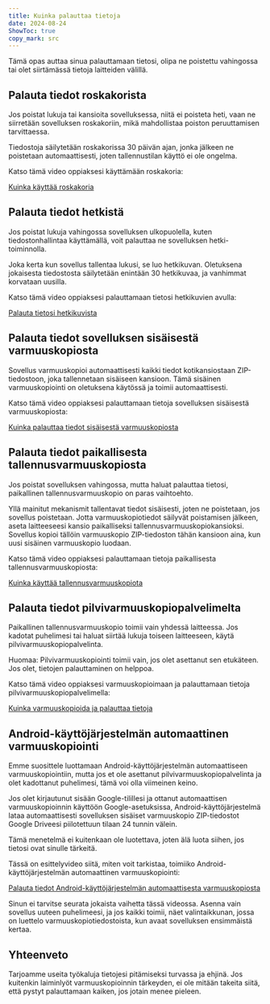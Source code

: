 ```yaml
---
title: Kuinka palauttaa tietoja  
date: 2024-08-24  
ShowToc: true
copy_mark: src
---
```


Tämä opas auttaa sinua palauttamaan tietosi, olipa ne poistettu vahingossa tai olet siirtämässä tietoja laitteiden välillä.

## Palauta tiedot roskakorista

Jos poistat lukuja tai kansioita sovelluksessa, niitä ei poisteta heti, vaan ne siirretään sovelluksen roskakoriin, mikä mahdollistaa poiston peruuttamisen tarvittaessa.

Tiedostoja säilytetään roskakorissa 30 päivän ajan, jonka jälkeen ne poistetaan automaattisesti, joten tallennustilan käyttö ei ole ongelma.

Katso tämä video oppiaksesi käyttämään roskakoria:  

[Kuinka käyttää roskakoria](https://youtube.com/shorts/WUrHmY4-T30?feature=share)

## Palauta tiedot hetkistä

Jos poistat lukuja vahingossa sovelluksen ulkopuolella, kuten tiedostonhallintaa käyttämällä, voit palauttaa ne sovelluksen hetki-toiminnolla.

Joka kerta kun sovellus tallentaa lukusi, se luo hetkikuvan. Oletuksena jokaisesta tiedostosta säilytetään enintään 30 hetkikuvaa, ja vanhimmat korvataan uusilla.

Katso tämä video oppiaksesi palauttamaan tietosi hetkikuvien avulla:  

[Palauta tietosi hetkikuvista](https://youtu.be/QRlzmj-Vp88)

## Palauta tiedot sovelluksen sisäisestä varmuuskopiosta

Sovellus varmuuskopioi automaattisesti kaikki tiedot kotikansiostaan ZIP-tiedostoon, joka tallennetaan sisäiseen kansioon. Tämä sisäinen varmuuskopiointi on oletuksena käytössä ja toimii automaattisesti.

Katso tämä video oppiaksesi palauttamaan tietoja sovelluksen sisäisestä varmuuskopiosta:  

[Kuinka palauttaa tiedot sisäisestä varmuuskopiosta](https://youtube.com/shorts/GAOLcbpsCHQ?feature=share)

## Palauta tiedot paikallisesta tallennusvarmuuskopiosta

Jos poistat sovelluksen vahingossa, mutta haluat palauttaa tietosi, paikallinen tallennusvarmuuskopio on paras vaihtoehto.

Yllä mainitut mekanismit tallentavat tiedot sisäisesti, joten ne poistetaan, jos sovellus poistetaan. Jotta varmuuskopiotiedot säilyvät poistamisen jälkeen, aseta laitteeseesi kansio paikalliseksi tallennusvarmuuskopiokansioksi. Sovellus kopioi tällöin varmuuskopio ZIP-tiedoston tähän kansioon aina, kun uusi sisäinen varmuuskopio luodaan.

Katso tämä video oppiaksesi palauttamaan tietoja paikallisesta tallennusvarmuuskopiosta:  

[Kuinka käyttää tallennusvarmuuskopiota](https://youtu.be/Y-M5V3OKWM8)

## Palauta tiedot pilvivarmuuskopiopalvelimelta

Paikallinen tallennusvarmuuskopio toimii vain yhdessä laitteessa. Jos kadotat puhelimesi tai haluat siirtää lukuja toiseen laitteeseen, käytä pilvivarmuuskopiopalvelinta.

Huomaa: Pilvivarmuuskopiointi toimii vain, jos olet asettanut sen etukäteen. Jos olet, tietojen palauttaminen on helppoa.

Katso tämä video oppiaksesi varmuuskopioimaan ja palauttamaan tietoja pilvivarmuuskopiopalvelimella:  

[Kuinka varmuuskopioida ja palauttaa tietoja](https://youtube.com/shorts/F2UTxySivO4)

## Android-käyttöjärjestelmän automaattinen varmuuskopiointi

Emme suosittele luottamaan Android-käyttöjärjestelmän automaattiseen varmuuskopiointiin, mutta jos et ole asettanut pilvivarmuuskopiopalvelinta ja olet kadottanut puhelimesi, tämä voi olla viimeinen keino.

Jos olet kirjautunut sisään Google-tilillesi ja ottanut automaattisen varmuuskopioinnin käyttöön Google-asetuksissa, Android-käyttöjärjestelmä lataa automaattisesti sovelluksen sisäiset varmuuskopio ZIP-tiedostot Google Driveesi piilotettuun tilaan 24 tunnin välein.

Tämä menetelmä ei kuitenkaan ole luotettava, joten älä luota siihen, jos tietosi ovat sinulle tärkeitä.

Tässä on esittelyvideo siitä, miten voit tarkistaa, toimiiko Android-käyttöjärjestelmän automaattinen varmuuskopiointi:  

[Palauta tiedot Android-käyttöjärjestelmän automaattisesta varmuuskopiosta](https://youtu.be/PMrsCCpMebk)

Sinun ei tarvitse seurata jokaista vaihetta tässä videossa. Asenna vain sovellus uuteen puhelimeesi, ja jos kaikki toimii, näet valintaikkunan, jossa on luettelo varmuuskopiotiedostoista, kun avaat sovelluksen ensimmäistä kertaa.

## Yhteenveto

Tarjoamme useita työkaluja tietojesi pitämiseksi turvassa ja ehjinä. Jos kuitenkin laiminlyöt varmuuskopioinnin tärkeyden, ei ole mitään takeita siitä, että pystyt palauttamaan kaiken, jos jotain menee pieleen.
